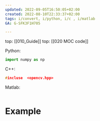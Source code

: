 ```yaml
---
updated: 2022-09-05T16:50:05+02:00
created: 2022-08-10T22:33:37+02:00
tags: i/convert, i/python, i/c , i/matlab
GA: G-SFK3F1H705

---
```

top: [[010_Guide]]
top: [[020 MOC code]]



Python:
```py
import numpy as np


```

C++:
```cpp
#incluse  <opencv.hpp>

```

Matlab:
```matlab


```


# Example 
```cpp


```